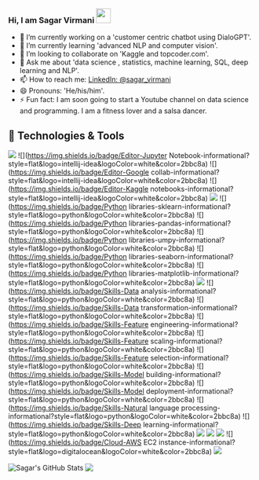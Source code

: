 ### Hi, I am Sagar Virmani <img src="https://raw.githubusercontent.com/MartinHeinz/MartinHeinz/master/wave.gif" width="30px">


- 🔭 I’m currently working on a 'customer centric chatbot using DialoGPT'.
- 🌱 I’m currently learning 'advanced NLP and computer vision'.
- 👯 I’m looking to collaborate on 'Kaggle and topcoder.com'.
- 💬 Ask me about 'data science , statistics, machine learning, SQL, deep learning and NLP'.
- 📫 How to reach me: [LinkedIn: @sagar_virmani](https://www.linkedin.com/in/sagar-virmani-965a7a41/)
- 😄 Pronouns: 'He/his/him'.
- ⚡ Fun fact: I am soon going to start a Youtube channel on data science and programming. I am a fitness lover and a salsa dancer.

## 🔧 Technologies & Tools
![](https://img.shields.io/badge/Editor-PyCharm-informational?style=flat&logo=intellij-idea&logoColor=white&color=2bbc8a)
![](https://img.shields.io/badge/Editor-Jupyter Notebook-informational?style=flat&logo=intellij-idea&logoColor=white&color=2bbc8a)
![](https://img.shields.io/badge/Editor-Google collab-informational?style=flat&logo=intellij-idea&logoColor=white&color=2bbc8a)
![](https://img.shields.io/badge/Editor-Kaggle notebooks-informational?style=flat&logo=intellij-idea&logoColor=white&color=2bbc8a)
![](https://img.shields.io/badge/Code-Python-informational?style=flat&logo=python&logoColor=white&color=2bbc8a)
![](https://img.shields.io/badge/Python libraries-sklearn-informational?style=flat&logo=python&logoColor=white&color=2bbc8a)
![](https://img.shields.io/badge/Python libraries-pandas-informational?style=flat&logo=python&logoColor=white&color=2bbc8a)
![](https://img.shields.io/badge/Python libraries-umpy-informational?style=flat&logo=python&logoColor=white&color=2bbc8a)
![](https://img.shields.io/badge/Python libraries-seaborn-informational?style=flat&logo=python&logoColor=white&color=2bbc8a)
![](https://img.shields.io/badge/Python libraries-matplotlib-informational?style=flat&logo=python&logoColor=white&color=2bbc8a)
![](https://img.shields.io/badge/Skills-Statistics-informational?style=flat&logo=python&logoColor=white&color=2bbc8a)
![](https://img.shields.io/badge/Skills-Data analysis-informational?style=flat&logo=python&logoColor=white&color=2bbc8a)
![](https://img.shields.io/badge/Skills-Data transformation-informational?style=flat&logo=python&logoColor=white&color=2bbc8a)
![](https://img.shields.io/badge/Skills-Feature engineering-informational?style=flat&logo=python&logoColor=white&color=2bbc8a)
![](https://img.shields.io/badge/Skills-Feature scaling-informational?style=flat&logo=python&logoColor=white&color=2bbc8a)
![](https://img.shields.io/badge/Skills-Feature selection-informational?style=flat&logo=python&logoColor=white&color=2bbc8a)
![](https://img.shields.io/badge/Skills-Model building-informational?style=flat&logo=python&logoColor=white&color=2bbc8a)
![](https://img.shields.io/badge/Skills-Model deployment-informational?style=flat&logo=python&logoColor=white&color=2bbc8a)
![](https://img.shields.io/badge/Skills-Natural language processing-informational?style=flat&logo=python&logoColor=white&color=2bbc8a)
![](https://img.shields.io/badge/Skills-Deep learning-informational?style=flat&logo=python&logoColor=white&color=2bbc8a)
![](https://img.shields.io/badge/Shell-Bash-informational?style=flat&logo=gnu-bash&logoColor=white&color=2bbc8a)
![](https://img.shields.io/badge/Tools-SQL-informational?style=flat&logo=postgresql&logoColor=white&color=2bbc8a)
![](https://img.shields.io/badge/Tools-MLops-informational?style=flat&logo=red-hat-open-shift&logoColor=white&color=2bbc8a)
![](https://img.shields.io/badge/Cloud-AWS EC2 instance-informational?style=flat&logo=digitalocean&logoColor=white&color=2bbc8a)
![](https://img.shields.io/badge/Cloud-Heroku-informational?style=flat&logo=digitalocean&logoColor=white&color=2bbc8a)


<img align="center" src="https://github-readme-stats.vercel.app/api?username=sagar61205&show_icons=true&line_height=27&count_private=true&title_color=ffffff&text_color=c9cacc&icon_color=2bbc8a&bg_color=1d1f21" alt="Sagar's GitHub Stats" />

<img align="center" src="https://github-readme-stats.vercel.app/api/top-langs/?username=sagar61205&hide=java,html,tex&title_color=ffffff&text_color=c9cacc&icon_color=2bbc8a&bg_color=1d1f21&langs_count=3" />
